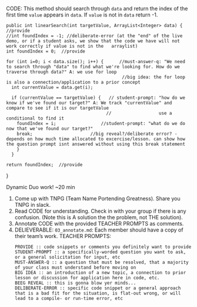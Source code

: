 
CODE: This method should search through `data` and return the index of the first time `value` appears in `data`. If `value` is not in `data` return -1.

    public int linearSearch(int targetValue, ArrayList<Integer> data) {        //provide
    //int foundIndex = -1; //deliberate-error (at the "end" of the live demo, or if a student asks, we show that the code we have will not work correctly if value is not in the   arraylist)
    int foundIndex = 0;  //provide
    
    for (int i=0; i < data.size(); i++) {      //must-answer-q: "We need to search through "data" to find what we're looking for. How do we traverse through data?" A: we use for loop
                                                //big idea: the for loop is also a connection/application to a prior concept 
      int currentValue = data.get(i);   
      
      if (currentValue == targetValue) {   // student-prompt: "how do we know if we've found our target?" A: We track "currentValue" and compare to see if it is our targetValue
                                          //                  use a conditional to find it
        foundIndex = i;                 //student-prompt: "what do we do now that we've found our target?"
        break;                      //big reveal?/deliberate error? - depends on how much time allocated to excercise/lesson. can show how the question prompt isnt answered without using this break statement
        }
      }
      
    return foundIndex;  //provide
  }



Dynamic Duo work! ~20 min
1. Come up with TNPG (Team Name Portending Greatness). Share you TNPG in slack.
2. Read CODE for understanding. Check in with your group if there is any confusion. (Note this is A solution the the problem, not THE solution).
3. Annotate CODE with the provided TEACHER PROMPTS as comments.
4. DELIEVERABLE: `03_annotate.md`: Each member should have a copy of their team’s work.
  TEACHER PROMPTS:
    ```
    PROVIDE :: code snippets or comments you definitely want to provide
    STUDENT-PROMPT :: a specifically-worded question you want to ask, or a general solicitation for input, etc
    MUST-ANSWER-Q :: a question that must be resolved, that a majority of your class must understand before moving on
    BIG IDEA :: an introduction of a new topic, a connection to prior lesson or discussion for application here in code, etc.
    BEEG REVEAL :: this is gonna blow yer minds...
    DELIBERATE-ERROR :: specific code snippet or a general approach that is a bad fit for the situation, is flat-out wrong, or will lead to a compile- or run-time error, etc
